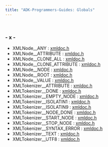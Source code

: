 ```yaml
---
title: "ADK-Programmers-Guides: Globals"
---
```


 

### - x -

- XMLNode\_\_ANY : <a href="xmldoc_8h.md#a77b3a9e89ab3f44418d513e422ab184ba1fc16b58cf3bd861f6ec99a6c462fff8">xmldoc.h</a>
- XMLNode\_\_ATTRIBUTE : <a href="xmldoc_8h.md#a77b3a9e89ab3f44418d513e422ab184babcc735431fa4199b0f7ebe3df45ca99a">xmldoc.h</a>
- XMLNode\_\_CLONE_ALL : <a href="xmldoc_8h.md#ab74ac56ab687317d89ad37db581f534fa34883e20446154c2734d1a397d4edb60">xmldoc.h</a>
- XMLNode\_\_CLONE_ATTRIBUTE : <a href="xmldoc_8h.md#ab74ac56ab687317d89ad37db581f534fadeeec6c46436092330b1acce17a26b7d">xmldoc.h</a>
- XMLNode\_\_NODE : <a href="xmldoc_8h.md#a77b3a9e89ab3f44418d513e422ab184baf4c5a5fa113d0c3cf13e51c07d15534d">xmldoc.h</a>
- XMLNode\_\_ROOT : <a href="xmldoc_8h.md#a77b3a9e89ab3f44418d513e422ab184badbfadf399207fd928ca7abd2c64c44bf">xmldoc.h</a>
- XMLNode\_\_VALUE : <a href="xmldoc_8h.md#a77b3a9e89ab3f44418d513e422ab184ba4ad21b9cb57b3ce307ad13654c872df3">xmldoc.h</a>
- XMLTokenizer\_\_ATTRIBUTE : <a href="xmldoc_8h.md#af1dad427b690336ae7242fcb821b72b5a166f0758540be626d6ebc6f2c7ab21eb">xmldoc.h</a>
- XMLTokenizer\_\_DONE : <a href="xmldoc_8h.md#af1dad427b690336ae7242fcb821b72b5ac18fdad4ac373b212707f4e2ebad0edd">xmldoc.h</a>
- XMLTokenizer\_\_EMPTY_NODE : <a href="xmldoc_8h.md#af1dad427b690336ae7242fcb821b72b5a30c2b783533ff30603fd1c6464ab4b2f">xmldoc.h</a>
- XMLTokenizer\_\_ISOLATIN1 : <a href="xmldoc_8h.md#aa5d1bb6cbd537293ccc23cbe090c4256a1c63fd884b88afdfdb4858cc4d9ad965">xmldoc.h</a>
- XMLTokenizer\_\_ISOLATIN9 : <a href="xmldoc_8h.md#aa5d1bb6cbd537293ccc23cbe090c4256afa6e3f8d10c0132fe07811efae4e9445">xmldoc.h</a>
- XMLTokenizer\_\_NODE_DONE : <a href="xmldoc_8h.md#af1dad427b690336ae7242fcb821b72b5afd96bfc4d811b8814771732135dbbddd">xmldoc.h</a>
- XMLTokenizer\_\_START_NODE : <a href="xmldoc_8h.md#af1dad427b690336ae7242fcb821b72b5a41901fb1bf85ff996b4afcd3207dc28e">xmldoc.h</a>
- XMLTokenizer\_\_STOP_NODE : <a href="xmldoc_8h.md#af1dad427b690336ae7242fcb821b72b5ad233690baf215779b4a1800a13b533ee">xmldoc.h</a>
- XMLTokenizer\_\_SYNTAX_ERROR : <a href="xmldoc_8h.md#af1dad427b690336ae7242fcb821b72b5acc1d095ce009291394b512df60dacf0e">xmldoc.h</a>
- XMLTokenizer\_\_TEXT : <a href="xmldoc_8h.md#af1dad427b690336ae7242fcb821b72b5a237ed6d77d76eed146e8e527cdbbd227">xmldoc.h</a>
- XMLTokenizer\_\_UTF8 : <a href="xmldoc_8h.md#aa5d1bb6cbd537293ccc23cbe090c4256ae8756d1bc015e7b229929384786d2407">xmldoc.h</a>
